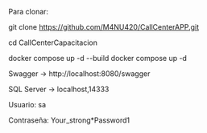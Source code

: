 Para clonar:

git clone https://github.com/M4NU420/CallCenterAPP.git


cd CallCenterCapacitacion


docker compose up -d --build
docker compose up -d


Swagger → http://localhost:8080/swagger

SQL Server → localhost,14333

Usuario: sa

Contraseña: Your_strong*Password1
